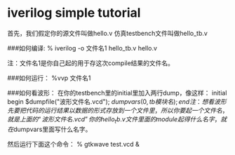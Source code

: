 # iverilog simple tutorial

首先，我们假定你的源文件叫做hello.v
仿真testbench文件叫做hello_tb.v

###如何编译:
    % iverilog -o 文件名1 hello_tb.v hello.v

注：文件名1是你自己起的用于存这次compile结果的文件名。

###如何运行：
    %vvp 文件名1

###如何看波形：
在你的testbench里的initial里加入两行dump，像这样：
    initial
     begin
        $dumpfile("波形文件名.vcd");
        $dumpvars(0, tb模块名);
     end
注：想看波形先要把代码的运行结果以数据的形式存放到一个文件里，
所以你要起一个文件名，就是上面的“波形文件名.vcd”
你的hello_tb.v文件里面的module起得什么名字，就在$dumpvars里面写什么名字。

然后运行下面这个命令：
    % gtkwave test.vcd &

